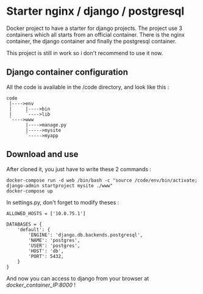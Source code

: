 Starter nginx / django / postgresql
===================

Docker project to have a starter for django projects. The project use 3 containers which all starts from an official container. There is the nginx container, the django container and finally the postgresql container.

This project is still in work so i don't recommend to use it now.

Django container configuration
-------------

All the code is available in the /code directory, and look like this :

```
code
 |---->env
 |     |---->bin
 |     `---->lib
 `---->www
       |---->manage.py
       |----->mysite
       `----->myapp
```

Download and use
-------------

After cloned it, you just have to write these 2 commands :
```
docker-compose run -d web /bin/bash -c "source /code/env/bin/activate; django-admin startproject mysite ./www"
docker-compose up
```

In settings.py, don't forget to modify theses :
```
ALLOWED_HOSTS = ['10.0.75.1']
```
```
DATABASES = {
    'default': {
        'ENGINE': 'django.db.backends.postgresql',
        'NAME': 'postgres',
        'USER': 'postgres',
        'HOST': 'db',
        'PORT': 5432,
    }
}
```

And now you can access to django from your browser at *docker_container_IP:8000* !